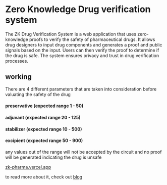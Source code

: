 # Zero Knowledge Drug verification system

The ZK Drug Verification System is a web application that uses zero-knowledge proofs to verify the safety of pharmaceutical drugs. It allows drug designers to input drug components and generates a proof and public signals based on the input. Users can then verify the proof to determine if the drug is safe. The system ensures privacy and trust in drug verification processes.

## working

There are 4 different parameters that are taken into consideration before valuating the safety of the drug

#### preservative (expected range 1 - 50)
#### adjuvant  (expected range 20 - 125)
#### stabilizer  (expected range 10 - 500)
#### excipient   (expected range 50 - 900)

any values out of the range will not be accepted by the circuit and no proof will be generated indicating the drug is unsafe


[zk-pharma.vercel.app](https://zk-pharma.vercel.app/)


to read more about it, check out [blog](https://dev.to/yagnadeepxo/stealth-in-science-leveraging-zero-knowledge-proofs-to-safeguard-drug-design-intellectual-property-2eab)
